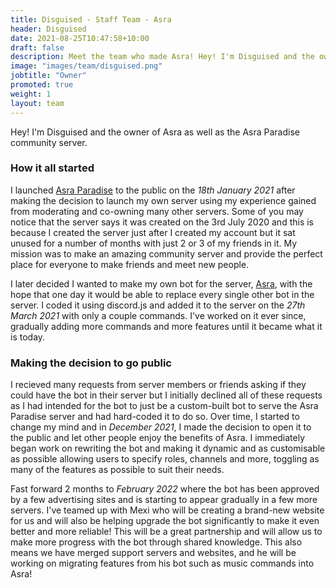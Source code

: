 ```yaml
---
title: Disguised - Staff Team - Asra
header: Disguised
date: 2021-08-25T10:47:58+10:00
draft: false
description: Meet the team who made Asra! Hey! I'm Disguised and the owner of Asra as well as the Asra Paradise community server.
image: "images/team/disguised.png"
jobtitle: "Owner"
promoted: true
weight: 1
layout: team
---
```


Hey! I'm Disguised and the owner of Asra as well as the Asra Paradise community server.

### How it all started

I launched [Asra Paradise](https://discord.gg/EbYwxMVfUA) to the public on the *18th January 2021* after making the decision to launch my own server using my experience gained from moderating and co-owning many other servers.
Some of you may notice that the server says it was created on the 3rd July 2020 and this is because I created the server just after I created my account but it sat unused for a number of months with just 2 or 3 of my friends in it.
My mission was to make an amazing community server and provide the perfect place for everyone to make friends and meet new people.

I later decided I wanted to make my own bot for the server, [Asra](https://discord.com/api/oauth2/authorize?client_id=751171098971865119&permissions=8&scope=applications.commands%20bot), with the hope that one day it would be able to replace every single other bot in the server. I coded it using discord.js and added it to the server on the *27th March 2021* with only a couple commands. 
I've worked on it ever since, gradually adding more commands and more features until it became what it is today.

### Making the decision to go public

I recieved many requests from server members or friends asking if they could have the bot in their server but I initially declined all of these requests as I had intended for the bot to just be a custom-built bot to serve the Asra Paradise server and had hard-coded it to do so. 
Over time, I started to change my mind and in *December 2021*, I made the decision to open it to the public and let other people enjoy the benefits of Asra. I immediately began work on rewriting the bot and making it dynamic and as customisable as possible allowing users to specify roles, channels and more, toggling as many of the features as possible to suit their needs.

Fast forward 2 months to *February 2022* where the bot has been approved by a few advertising sites and is starting to appear gradually in a few more servers. I've teamed up with Mexi who will be creating a brand-new website for us and will also be helping upgrade the bot significantly to make it even better and more reliable! This will be a great partnership and will allow us to make more progress with the bot through shared knowledge. This also means we have merged support servers and websites, and he will be working on migrating features from his bot such as music commands into Asra!